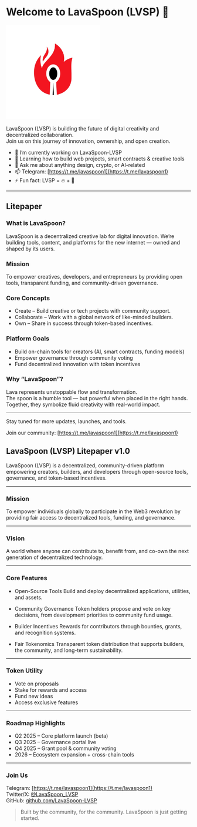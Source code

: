 # Welcome to LavaSpoon (LVSP) 👋

![LavaSpoon Logo](https://github.com/LavaSpoon-LVSP/LavaSpoon-LVSP/blob/38d9415f4bac42ea2090171745f682e625748c25/logo.png)

LavaSpoon (LVSP) is building the future of digital creativity and decentralized collaboration.  
Join us on this journey of innovation, ownership, and open creation.

- 🔭 I’m currently working on LavaSpoon-LVSP
- 🌱 Learning how to build web projects, smart contracts & creative tools
- 💬 Ask me about anything design, crypto, or AI-related
- 📫 Telegram: [https://t.me/lavaspoon1](https://t.me/lavaspoon1)
- ⚡ Fun fact: LVSP = 🔥 + 🥄

---

## Litepaper

### What is LavaSpoon?

LavaSpoon is a decentralized creative lab for digital innovation. We’re building tools, content, and platforms for the new internet — owned and shaped by its users.

### Mission

To empower creatives, developers, and entrepreneurs by providing open tools, transparent funding, and community-driven governance.

### Core Concepts

- Create – Build creative or tech projects with community support.
- Collaborate – Work with a global network of like-minded builders.
- Own – Share in success through token-based incentives.

### Platform Goals

- Build on-chain tools for creators (AI, smart contracts, funding models)  
- Empower governance through community voting  
- Fund decentralized innovation with token incentives  

### Why “LavaSpoon”?

Lava represents unstoppable flow and transformation.  
The spoon is a humble tool — but powerful when placed in the right hands.  
Together, they symbolize fluid creativity with real-world impact.

---

Stay tuned for more updates, launches, and tools.

Join our community: [https://t.me/lavaspoon1](https://t.me/lavaspoon1)


## LavaSpoon (LVSP) Litepaper v1.0

LavaSpoon (LVSP) is a decentralized, community-driven platform empowering creators, builders, and developers through open-source tools, governance, and token-based incentives.

---

### Mission
To empower individuals globally to participate in the Web3 revolution by providing fair access to decentralized tools, funding, and governance.

---

### Vision
A world where anyone can contribute to, benefit from, and co-own the next generation of decentralized technology.

---

### Core Features

- Open-Source Tools 
  Build and deploy decentralized applications, utilities, and assets.

- Community Governance 
  Token holders propose and vote on key decisions, from development priorities to community fund usage.

- Builder Incentives
  Rewards for contributors through bounties, grants, and recognition systems.

- Fair Tokenomics 
  Transparent token distribution that supports builders, the community, and long-term sustainability.

---

### Token Utility

- Vote on proposals  
- Stake for rewards and access
- Fund new ideas 
- Access exclusive features

---

### Roadmap Highlights

- Q2 2025 – Core platform launch (beta)  
- Q3 2025 – Governance portal live  
- Q4 2025 – Grant pool & community voting  
- 2026 – Ecosystem expansion + cross-chain tools

---

### Join Us

Telegram: [https://t.me/lavaspoon1](https://t.me/lavaspoon1)  
Twitter/X: [@LavaSpoon_LVSP](https://twitter.com/LavaSpoon_LVSP)  
GitHub: [github.com/LavaSpoon-LVSP](https://github.com/LavaSpoon-LVSP)

> Built by the community, for the community. LavaSpoon is just getting started.
